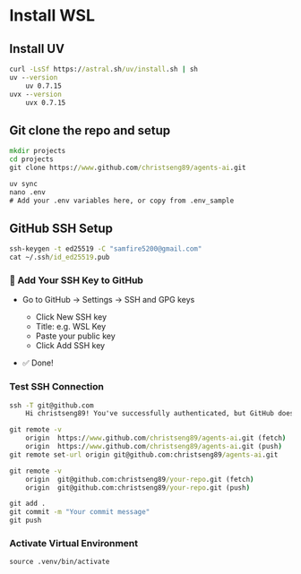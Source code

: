 # Install WSL

## Install UV
```cmd
curl -LsSf https://astral.sh/uv/install.sh | sh
uv --version
    uv 0.7.15
uvx --version
    uvx 0.7.15
```

## Git clone the repo and setup
```cmd
mkdir projects
cd projects
git clone https://www.github.com/christseng89/agents-ai.git

uv sync
nano .env
# Add your .env variables here, or copy from .env_sample    
```

## GitHub SSH Setup
```cmd
ssh-keygen -t ed25519 -C "samfire5200@gmail.com"
cat ~/.ssh/id_ed25519.pub
```

### 📝 Add Your SSH Key to GitHub
- Go to GitHub → Settings → SSH and GPG keys
    - Click New SSH key
    - Title: e.g. WSL Key
    - Paste your public key
    - Click Add SSH key

- ✅ Done!

### Test SSH Connection
```cmd
ssh -T git@github.com
    Hi christseng89! You've successfully authenticated, but GitHub does not provide shell access

git remote -v
    origin  https://www.github.com/christseng89/agents-ai.git (fetch)
    origin  https://www.github.com/christseng89/agents-ai.git (push)
git remote set-url origin git@github.com:christseng89/agents-ai.git

git remote -v
    origin  git@github.com:christseng89/your-repo.git (fetch)
    origin  git@github.com:christseng89/your-repo.git (push)

git add .
git commit -m "Your commit message"
git push     
```

### Activate Virtual Environment

```
source .venv/bin/activate
```
